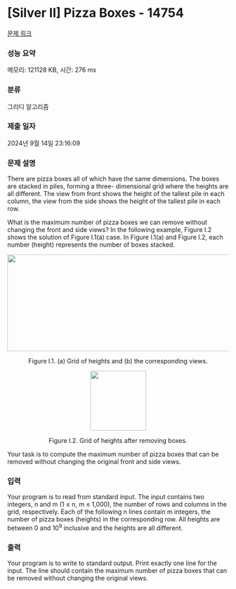 # [Silver II] Pizza Boxes - 14754 

[문제 링크](https://www.acmicpc.net/problem/14754) 

### 성능 요약

메모리: 121128 KB, 시간: 276 ms

### 분류

그리디 알고리즘

### 제출 일자

2024년 9월 14일 23:16:09

### 문제 설명

<p>There are pizza boxes all of which have the same dimensions. The boxes are stacked in piles, forming a three- dimensional grid where the heights are all different. The view from front shows the height of the tallest pile in each column, the view from the side shows the height of the tallest pile in each row.</p>

<p>What is the maximum number of pizza boxes we can remove without changing the front and side views? In the following example, Figure I.2 shows the solution of Figure I.1(a) case. In Figure I.1(a) and Figure I.2, each number (height) represents the number of boxes stacked.</p>

<p style="text-align: center;"><img alt="" src="https://onlinejudgeimages.s3-ap-northeast-1.amazonaws.com/problem/14754/1.png" style="height:220px; width:583px"></p>

<p style="text-align: center;">Figure I.1. (a) Grid of heights and (b) the corresponding views.</p>

<p style="text-align: center;"><img alt="" src="https://onlinejudgeimages.s3-ap-northeast-1.amazonaws.com/problem/14754/2.png" style="height:136px; width:127px"></p>

<p style="text-align: center;">Figure I.2. Grid of heights after removing boxes.</p>

<p>Your task is to compute the maximum number of pizza boxes that can be removed without changing the original front and side views.</p>

### 입력 

 <p>Your program is to read from standard input. The input contains two integers, n and m (1 ≤ n, m ≤ 1,000), the number of rows and columns in the grid, respectively. Each of the following n lines contain m integers, the number of pizza boxes (heights) in the corresponding row. All heights are between 0 and 10<sup>9</sup> inclusive and the heights are all different.</p>

### 출력 

 <p>Your program is to write to standard output. Print exactly one line for the input. The line should contain the maximum number of pizza boxes that can be removed without changing the original views.</p>

